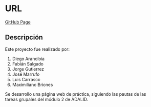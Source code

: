 # URL

[GitHub Page](https://diegoam7.github.io/adalid-tarea-grupal-7/)

## Descripción

Este proyecto fue realizado por:

1. Diego Arancibia
2. Fabián Salgado
3. Jorge Gutierrez
4. José Marrufo
5. Luis Carrasco
6. Maximiliano Briones

Se desarrollo una página web de práctica, siguiendo las pautas de las tareas grupales del módulo 2 de ADALID.
